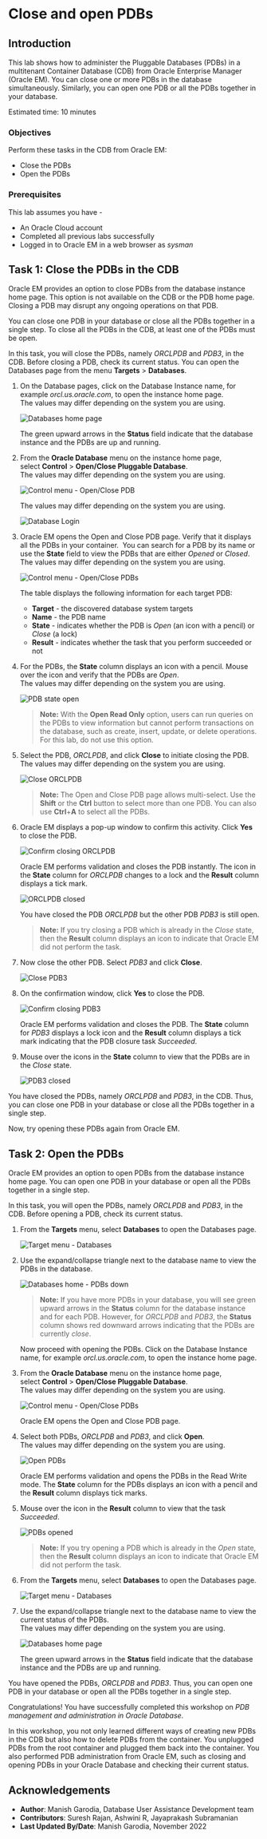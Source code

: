 # Close and open PDBs

## Introduction

This lab shows how to administer the Pluggable Databases (PDBs) in a multitenant Container Database (CDB) from Oracle Enterprise Manager (Oracle EM). You can close one or more PDBs in the database simultaneously. Similarly, you can open one PDB or all the PDBs together in your database.

Estimated time: 10 minutes

### Objectives

Perform these tasks in the CDB from Oracle EM:
 -   Close the PDBs
 -   Open the PDBs

### Prerequisites

This lab assumes you have -

 -   An Oracle Cloud account
 -   Completed all previous labs successfully
 -   Logged in to Oracle EM in a web browser as *sysman*

## Task 1: Close the PDBs in the CDB

Oracle EM provides an option to close PDBs from the database instance home page. This option is not available on the CDB or the PDB home page. Closing a PDB may disrupt any ongoing operations on that PDB.

You can close one PDB in your database or close all the PDBs together in a single step. To close all the PDBs in the CDB, at least one of the PDBs must be open.

In this task, you will close the PDBs, namely *ORCLPDB* and *PDB3*, in the CDB. Before closing a PDB, check its current status. You can open the Databases page from the menu **Targets** &gt; **Databases**. 

1.  On the Database pages, click on the Database Instance name, for example *orcl.us.oracle.com*, to open the instance home page.  
    The values may differ depending on the system you are using.  

	 ![Databases home page](./../intro-pdb-mgmt-db/images/manage-pdb-19-view-pdbs-db-list-04.png " ")

    The green upward arrows in the **Status** field indicate that the database instance and the PDBs are up and running.

	[](include:n-db-page)

1.  From the **Oracle Database** menu on the instance home page, select **Control** &gt; **Open/Close Pluggable Database**.  
    The values may differ depending on the system you are using.  

	 ![Control menu - Open/Close PDB](./images/admin-pdb-01-control-menu.png " ")

	 [](include:db-login)

    The values may differ depending on the system you are using.

	 ![Database Login](./../intro-pdb-mgmt-db/images/manage-pdb-13-dblogin.png " ")

1.  Oracle EM opens the Open and Close PDB page. Verify that it displays all the PDBs in your container.  You can search for a PDB by its name or use the **State** field to view the PDBs that are either *Opened* or *Closed*.   
    The values may differ depending on the system you are using.

	 ![Control menu - Open/Close PDBs](./images/admin-pdb-02-open-close.png " ")

    The table displays the following information for each target PDB:

     -   **Target** - the discovered database system targets
     -   **Name** - the PDB name
     -   **State** - indicates whether the PDB is *Open* (an icon with a pencil) or *Close* (a lock)
     -   **Result** - indicates whether the task that you perform succeeded or not

1.  For the PDBs, the **State** column displays an icon with a pencil. Mouse over the icon and verify that the PDBs are *Open*.   
    The values may differ depending on the system you are using.

	 ![PDB state open](./images/admin-pdb-03-pdb-open.png " ")

     > **Note:** With the **Open Read Only** option, users can run queries on the PDBs to view information but cannot perform transactions on the database, such as create, insert, update, or delete operations. For this lab, do not use this option.  

1.  Select the PDB, *ORCLPDB*, and click **Close** to initiate closing the PDB.   
    The values may differ depending on the system you are using.

	 ![Close ORCLPDB](./images/admin-pdb-04-close-orclpdb.png " ")

     > **Note:** The Open and Close PDB page allows multi-select. Use the **Shift** or the **Ctrl** button to select more than one PDB. You can also use **Ctrl**+**A** to select all the PDBs.  

1.  Oracle EM displays a pop-up window to confirm this activity. Click **Yes** to close the PDB.   

	 ![Confirm closing ORCLPDB](./images/admin-pdb-05-confirm-closure-orclpdb.png " ")

    Oracle EM performs validation and closes the PDB instantly. The icon in the **State** column for *ORCLPDB* changes to a lock and the **Result** column displays a tick mark.   

	 ![ORCLPDB closed](./images/admin-pdb-06-orclpdb-closed.png " ")

    You have closed the PDB *ORCLPDB* but the other PDB *PDB3* is still open.  

     > **Note:** If you try closing a PDB which is already in the *Close* state, then the **Result** column displays an icon to indicate that Oracle EM did not perform the task.  

1.  Now close the other PDB. Select *PDB3* and click **Close**.   

	 ![Close PDB3](./images/admin-pdb-07-close-pdb3.png " ")

1.  On the confirmation window, click **Yes** to close the PDB.  

	 ![Confirm closing PDB3](./images/admin-pdb-08-confirm-closure-pdb3.png " ")

    Oracle EM performs validation and closes the PDB. The **State** column for *PDB3* displays a lock icon and the **Result** column displays a tick mark indicating that the PDB closure task *Succeeded*. 

1.  Mouse over the icons in the **State** column to view that the PDBs are in the *Close* state.  

	 ![PDB3 closed](./images/admin-pdb-09-pdb3-closed.png " ")

You have closed the PDBs, namely *ORCLPDB* and *PDB3*, in the CDB. Thus, you can close one PDB in your database or close all the PDBs together in a single step. 

Now, try opening these PDBs again from Oracle EM. 

## Task 2: Open the PDBs

Oracle EM provides an option to open PDBs from the database instance home page. You can open one PDB in your database or open all the PDBs together in a single step.

In this task, you will open the PDBs, namely *ORCLPDB* and *PDB3*, in the CDB. Before opening a PDB, check its current status. 

1.  From the **Targets** menu, select **Databases** to open the Databases page.  

	 ![Target menu - Databases](./images/admin-pdb-10-targets-menu-close.png " ")

1.  Use the expand/collapse triangle next to the database name to view the PDBs in the database.   

	 ![Databases home - PDBs down](./images/admin-pdb-11-db-list-pdb-down.png " ")

     > **Note:** If you have more PDBs in your database, you will see green upward arrows in the **Status** column for the database instance and for each PDB. However, for *ORCLPDB* and *PDB3*, the **Status** column shows red downward arrows indicating that the PDBs are currently *close*.  

    Now proceed with opening the PDBs. Click on the Database Instance name, for example *orcl.us.oracle.com*, to open the instance home page.  

1.  From the **Oracle Database** menu on the instance home page, select **Control** &gt; **Open/Close Pluggable Database**.  
    The values may differ depending on the system you are using.  

	 ![Control menu - Open/Close PDBs](./images/admin-pdb-12-control-menu-down.png " ")

	[](include:n-db-login-opt)
	 
	 Oracle EM opens the Open and Close PDB page.   

1.  Select both PDBs, *ORCLPDB* and *PDB3*, and click **Open**.  
    The values may differ depending on the system you are using.  

	 ![Open PDBs](./images/admin-pdb-13-open-pdbs.png " ")

    Oracle EM performs validation and opens the PDBs in the Read Write mode. The **State** column for the PDBs displays an icon with a pencil and the **Result** column displays tick marks. 

1.  Mouse over the icon in the **Result** column to view that the task *Succeeded*.   

	 ![PDBs opened](./images/admin-pdb-14-pdbs-opened-succeeded.png " ")

     > **Note:** If you try opening a PDB which is already in the *Open* state, then the **Result** column displays an icon to indicate that Oracle EM did not perform the task.  

1.  From the **Targets** menu, select **Databases** to open the Databases page.  

	 ![Target menu - Databases](./images/admin-pdb-15-targets-menu-open.png " ")

1.  Use the expand/collapse triangle next to the database name to view the current status of the PDBs.   
    The values may differ depending on the system you are using.  

	 ![Databases home page](./../intro-pdb-mgmt-db/images/manage-pdb-19-view-pdbs-db-list-04.png " ")

    The green upward arrows in the **Status** field indicate that the database instance and the PDBs are up and running. 

You have opened the PDBs, *ORCLPDB* and *PDB3*. Thus, you can open one PDB in your database or open all the PDBs together in a single step. 

Congratulations! You have successfully completed this workshop on *PDB management and administration in Oracle Database*.

In this workshop, you not only learned different ways of creating new PDBs in the CDB but also how to delete PDBs from the container. You unplugged PDBs from the root container and plugged them back into the container. You also performed PDB administration from Oracle EM, such as closing and opening PDBs in your Oracle Database and checking their current status.  

## Acknowledgements

 -   **Author**: Manish Garodia, Database User Assistance Development team
 -   **Contributors**: Suresh Rajan, Ashwini R, Jayaprakash Subramanian
 -   **Last Updated By/Date**: Manish Garodia, November 2022
